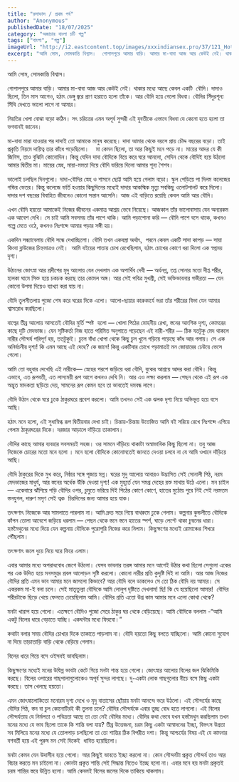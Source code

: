 ```yaml
---
title: "রসাভাস / প্রথম পর্ব"
author: "Anonymous"
publishedDate: "18/07/2025"
category: "অজাচার বাংলা চটি গল্প"
tags: ["বাংলা", "গল্প"]
imageUrl: "http://i2.eastcontent.top/images/xxxindiansex.pro/37/121_Hot_indian_minimal.jpg"
excerpt: "আমি সোম, সোমকান্তি বিশ্বাস।  গোপালপুরে আমার বাড়ি। আমার মা-বাবা আজ আর কেউই নেই। থাকার মধ্যে আছে কেবল একটি  বৌদি। দাদাও ছিলো, তিন মাস আগেও, হঠাৎ ডেঙ্গু জ্বরে প্রাণ হারাতে হলো তাঁকে। আর বৌদি হয়ে গেলো বিধ..."
---
```


আমি সোম, সোমকান্তি বিশ্বাস।

গোপালপুরে আমার বাড়ি। আমার মা-বাবা আজ আর কেউই নেই। থাকার মধ্যে আছে কেবল একটি  বৌদি। দাদাও ছিলো, তিন মাস আগেও, হঠাৎ ডেঙ্গু জ্বরে প্রাণ হারাতে হলো তাঁকে। আর বৌদি হয়ে গেলো বিধবা। বৌদির সিঁদুরশূন্য সিঁথি দেখতে ভালো লাগে না আমার।

নিয়তির খেলা বোঝা বড়ো কঠিন। সৎ চরিত্রের এমন অপূর্ব সুন্দরী এই যুবতীকে এভাবে বিধবা যে কেনো হতে হলো তা ভগবানই জানেন।

মা-বাবা মারা যাওয়ার পর দাদাই তো আমাকে মানুষ করেছে। দাদা আমার থেকে বয়সে প্রায় চৌদ্দ বছরের বড়ো। তাই প্রকৃতি নিয়মে দায়িত্ব তার কাঁধে পড়েছিলো।    মা কেমন ছিলো, তা আর কিছুই মনে পড়ে না। মায়ের আদর যে কী জিনিস, তাও বুঝিনি কোনোদিন। কিন্তু যেদিন দাদা বৌদিকে বিয়ে করে ঘরে আনলো, সেদিন থেকে বৌদিই হয়ে উঠলো আমার দ্বিতীয় মা। মায়ের স্নেহ, মায়া-মমতা দিয়ে বৌদি ভরিয়ে দিলো আমার শূন্য শৈশব।

ভালোই চলছিল দিনগুলো। দাদা-বৌদির স্নেহ ও শাসনে ছোট্ট আমি হয়ে গেলাম বড়ো। স্কুল পেড়িয়ে পা দিলম কলেজের গন্ডির ভেতর। কিন্তু কলেজে ভর্তি হওয়ার কিছুদিনের মধ্যেই দাদার আকস্মিক মৃত্যু সবকিছু ওলোটপালট করে দিলো।দাদার দশ বছরের বিবাহিত জীবনেও কোনো সন্তান আসেনি। আজ এই বাড়িতে রয়েছি কেবল আমি আর বৌদি।

এখন বৌদি হয়তো আমাকেই নিজের জীবনের একমাত্র আশ্রয় ভেবে নিয়েছে। আজকাল তাঁর ভালোবাসায় যেন অন্যরকম এক আবেশ দেখি। সে চাই আমি সবসময় তাঁর পাশে থাকি। আমি পড়াশোনা করি — বৌদি পাশে বসে থাকে, কখনও গল্পে মেতে ওঠে, কখনও নিঃশব্দে আমার পড়ার সঙ্গী হয়।

একদিন সন্ধ্যাবেলায় বৌদি সন্ধে দেখাচ্ছিলো। বৌদি তখন একবস্ত্রা অর্থাৎ,  পরনে কেবল একটি সাদা কাপড় — সায়া কিংবা ব্লাউজের চিহ্নমাত্রও নেই।  আমি বইয়ের পাতায় চোখ রেখেছিলাম, হঠাৎ চোখের কোণে ধরা দিলো এক স্বপ্নময় দৃশ্য।

উঠানের জোৎস্না আর প্রদীপের মৃদু আলোয় যেন দেখলাম এক অপার্থিব দেবী — অর্ধনগ্ন, তপ্ত সোনার মতো দীপ্ত শরীর, হালকা ঘামে সিক্ত হয়ে চকচক করছে তার কোমল অঙ্গ। আর সেই পবিত্র মুখশ্রী, সেই ভক্তিভাবনার গভীরতা — যেন কোনো উপমা দিয়েও ব্যাখ্যা করা যায় না।

বৌদি তুলসীতলায় পুজো শেষ করে ঘরের দিকে এলো। আলো-ছায়ার কারুকার্যে ভরা তাঁর শরীরের বিভা যেন আমার শ্বাসরোধ করছিলো।

বাল্বের তীব্র আলোয় আসতেই বৌদির মুর্তি স্পষ্ট  হলো — খোলা পিঠের মোহনীয় রেখা, স্তনের আংশিক দৃশ্য, কোমরের কাছে দুটি মেদভাজ। যেন সৃষ্টিকর্তা নিজ হাতে পরিমিত অনুপাতে গড়েছেন এই নারী-শরীর — ঠিক যতটুকু মেদ থাকলে নারীর সৌন্দর্য পরিপূর্ণ হয়, ততটুকুই। চুলে বাঁধা খোপা থেকে কিছু চুল খুলে গড়িয়ে পড়েছে কাঁধ আর গলায়। সে এক অনির্বচনীয় দৃশ্য! কি এমন আছে এই দেহে? কে জানে! কিন্তু একটিবার চোখে পড়ামাত্রই মন জোয়ারের ঢেউয়ে ভেসে গেলো।

আমি তো বহুবার দেখেছি এই নারীকে— স্নেহের পরশে জড়িয়ে ধরা বৌদি, বুকের আশ্রয়ে আদর করা বৌদি। কিন্তু এভাবে, এত রূপবতী, এত লাস্যময়ী রূপ আগে কখনও দেখি নি। আর এও লক্ষ্য করলাম — পেছন থেকে এই রূপ এক অদ্ভুত মাদকতা ছড়িয়ে দেয়, সামনের রূপ কেমন হবে তা ভাবতেই দমবন্ধ লাগে।

বৌদি উঠান থেকে ঘরে ঢুকে ঠাকুরঘরে প্রবেশ করলো। আমি তখনও সেই এক ঝলক দৃশ্য নিয়ে অভিভূত হয়ে বসে আছি।

হঠাৎ মনে হলো, এই সুধাস্নিগ্ধ রূপ দ্বিতীয়বার দেখা চাই। চিন্তায়-চিন্তায় উত্তেজিত আমি বই সরিয়ে রেখে নিঃশব্দে এগিয়ে গেলাম ঠাকুরঘরের দিকে। দরজার আড়ালে দাঁড়িয়ে তাকালাম।

বৌদির কাছে আমার ব্যবহার সবসময়ই সহজ। ওর সামনে দাঁড়িয়ে থাকাটা অস্বাভাবিক কিছু ছিলো না। তবু আজ নিজেকে চোরের মতো মনে হলো । মনে হলো বৌদিকে কোনোমতেই জানতে দেওয়া চলবে না যে আমি ওখানে দাঁড়িয়ে আছি।

বৌদি ঠাকুরের দিকে মুখ করে, নিষ্ঠার সঙ্গে পূজায় মগ্ন। ঘরের মৃদু আলোয় আবারও উদ্ভাসিত সেই সোনালী পিঠ, নরম মেদভাজের মাধুর্য, আর স্তনের অর্ধেক উঁকি দেওয়া দৃশ্য! এক মুহূর্তে যেন সমগ্র দেহের রক্ত মাথায় উঠে এলো। মন চাইল — একেবারে ঝাঁপিয়ে পড়ি বৌদির ওপর, চুমুতে ভরিয়ে দিই পিঠের কোণে কোণে, হাতের মুঠোয় পুরে নিই সেই নরমতম স্তনযুগল, দারুণ মসৃণ সেই ত্বক  চিরদিনের জন্য আমার হয়ে যাক।

তৎক্ষণাৎ নিজেকে আর সামলাতে পারলাম না। আমি দ্রুত সরে গিয়ে বাথরুমে ঢুকে গেলাম। কল্পনার কুন্ডলীতে বৌদিকে কাঁপন তোলা আবেশে জড়িয়ে ধরলাম — পেছন থেকে স্তনে স্তনে হাতের স্পর্শ, ঘাড়ে লেপ্টে থাকা চুম্বনের ধারা। হস্তমৈথুনের মধ্যে দিয়ে যেন কল্পনায় বৌদিকে পুরোপুরি নিজের করে নিলাম। কিছুক্ষণের মধ্যেই রোমাঞ্চের শিখরে পৌঁছলাম।

তৎক্ষণাৎ জলে ধুয়ে নিয়ে ঘরে ফিরে এলাম।

এবার আমার মধ্যে অপরাধবোধ জেগে উঠলো। যেসব ভাবনার তরঙ্গ আমার মনে আগেই উঠার কথা ছিলো সেগুলো একের পর এক উদিত হয়ে মনসমুদ্রে প্রবল আলোড়ন সৃষ্টি করলো। কোনো নারীর প্রতি কুদৃষ্টি দিই না আমি। আর আজ নিজের বৌদির প্রতি এমন ভাব আমার মনে জাগলো কিভাবে? আর বৌদি বলে ডাকলেও সে তো ঠিক বৌদি নয় আমার। সে একরকম মা-ই বলা চলে। সেই মাতৃতুল্যা বৌদিকে আমি লোলুপ দৃষ্টিতে দেখলাম! ছি! কি যে হয়েছিলো আমার!  বৌদির শরীরটাকে ছিড়ে খেয়ে ফেলতে চেয়েছিলাম আমি। বৌদির প্রতি এতো উগ্র কাম আমার মনে এলো কোথা থেকে?

মনটা খারাপ হয়ে গেলো। এতক্ষণে বৌদিও পুজো সেরে ঠাকুর ঘর থেকে বেড়িয়েছে। আমি বৌদিকে বললাম -“আমি একটু বিলের ধারে বেড়াতে যাচ্ছি। একঘন্টার মধ্যে ফিরবো।”

কথাটা বলার সময় বৌদির চোখার দিকে তাকাতে পাড়লাম না। বৌদি হয়তো কিছু বলতে যাচ্ছিলো। আমি কোনো সুযোগ না দিয়ে তাড়াতাড়ি বাড়ি থেকে বেড়িয়ে গেলাম।

বিলের ধারে গিয়ে বসে ওইসবই ভাবছিলাম।

কিছুক্ষণের মধ্যেই মনের উদ্বিগ্ন ভাবটা কেটে গিয়ে মনটা শান্ত হয়ে গেলো। জোৎস্নার আলোয় বিলের জল ঝিকিমিকি করছে। বিলের ওপারের গাছপালাগুলোকেও অপূর্ব সুন্দর লাগছে। দু-একটা লোক গাছগুলোর নীচে বসে কিছু একটা করছে। তাস খেলছে হয়তো।

এমন জোৎস্নালোকিতো মনোরম দৃশ্য দেখে ও মৃদু বাতাসের ছোঁয়ায় মনটা আনন্দে ভরে উঠলো। এই সৌন্দর্যের কাছে বৌদির পিঠ, স্তন বা চুল কোনোটিরই কী তুলনা চলে? বৌদির সৌন্দর্যকে এবার তুচ্ছ বোধ হতে লাগলো। এই বিলের সৌন্দর্যতায় যে নির্মলতা ও পবিত্রতা আছে তা তো নেই বৌদির মধ্যে। বৌদির কথা ভেবে যখন হস্তমৈথুন করছিলাম তখন মনের মধ্যে যে ভাব ছিলো তাকে কি শান্তি বলা যায়? তীব্র উত্তেজনা, চরম কিছু একটা আস্বাদনের ইচ্ছা, বিভৎস উগ্রতা সব মিলিয়ে মনের মধ্যে যে তোলপাড় চলছিলো তা তো শান্তির ঠিক বিপরীত দশা। কিন্তু আশ্চর্যের বিষয় এই যে কামনার বশবর্তী হয়ে এই পুরুষ মন সেই দিকেই  ধাবিত হয়েছিলো।

মনটা কেমন যেন উদাসীন হয়ে গেলো। আর কিছুই ভাবতে ইচ্ছা করলো না। কোন সৌন্দর্যটা প্রকৃত সৌন্দর্য তাও আর বিচার করতে মন চাইলো না। কোনটা প্রকৃত শান্তি সেই সিদ্ধান্ত নিতেও ইচ্ছে হলো না। এবার মনে হয় মনটা প্রকৃতই চরম শান্তির স্তরে উন্নিত হলো। আমি কেবলই বিলের জলের দিকে তাকিয়ে থাকলাম।

